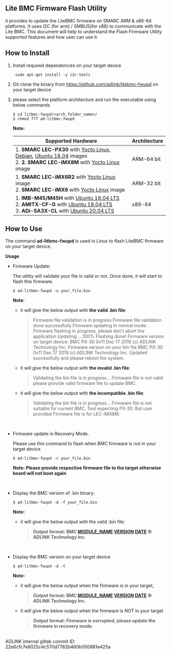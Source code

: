  

## **Lite BMC Firmware Flash Utility** 

it provides to update the LiteBMC firmware on SMARC ARM & x86-64 platforms. It uses I2C (for arm) / SMBUS(for x86) to communicate with the Lite BMC. This document will help to understand the Flash Firmware Utility supported features and how user can use it.



## How to Install  

1. Install required dependencies on your target device

   ```
    sudo apt-get install -y i2c-tools
   ```

2. Git clone the binary from https://github.com/adlink/litebmc-fwupd on your target device

3. please select the platform architecture and run the executable using below commands

   ```
   $ cd litbmc-fwupd/<arch_folder_name>/     
   $ chmod 777 ad-litbmc-fwupd
   ```

   **Note:**

   | **Supported Hardware**                                       | **Architecture** |
   | ------------------------------------------------------------ | ---------------- |
   | 1. **SMARC LEC-PX30** with [Yocto Linux](https://docs.ipi.wiki/smarc-ipi/ipi-smarc-px30/YoctoImages.html#Binary-Image-download-Link), [Debian](https://docs.ipi.wiki/smarc-ipi/ipi-smarc-px30/DebianImages.html#Binary-Image-download-Link), [Ubuntu 18.04](https://docs.ipi.wiki/smarc-ipi/ipi-smarc-px30/UbuntuImages.html#Binary-Image-download-Link) images<br>2. **2. SMARC LEC-iMX8M** with [Yocto Linux](https://github.com/ADLINK/meta-adlink-nxp/blob/zeus/README.md#lec-imx8m-smarc-module) image | ARM-64 bit       |
   | 1. **SMARC LEC-iMX6R2** with [Yocto Linux](https://github.com/ADLINK/meta-adlink-nxp/blob/zeus/README.md#lec-imx6r2-smarc-module) image<br>2. **SMARC LEC-iMX6** with [Yocto Linux](https://github.com/ADLINK/meta-adlink-nxp/blob/zeus/README.md#lec-imx6-smarc-module) image | ARM-32 bit       |
   | 1. **IMB-M45/M45H** with [Ubuntu 18.04 LTS](https://ubuntu.com/download/desktop)<br>2. **AMITX-CF-G** with [Ubuntu 18.04 LTS](https://ubuntu.com/download/desktop)<br>3. **ADi-SA3X-CL** with [Ubuntu 20.04 LTS](https://ubuntu.com/download/desktop) | x86-64           |



## How to Use 

The command **ad-litbmc-fwupd** is used in Linux to flash LiteBMC firmware on your target device.

**Usage**  

* Firmware Update:

  The utility will validate your file is valid or not. Once done, it will start to flash this firmware. 

  ```
  $ ad-litbmc-fwupd -u your_file.bin
  ```

    **Note**: 

  * it will give the below output with **the valid .bin file**:

    > Firmware file validation is in progress
    > Firmware file validation done successfully
    > Firmware updating in normal mode.
    > Firmware flashing in progress, please don't abort the application
    > Updating ….100%
    > Flashing done!
    > Firmware version on target device: BMC PX-30 0v11 Dec 17 2019 (c) ADLINK Technology Inc.
    > Firmware version on your bin file BMC PX-30 0v11 Dec 17 2019 (c) ADLINK Technology Inc.
    > Updated successfully and please reboot the system.

  * it will give the below output with **the invalid .bin file**:

    > Validating the bin file is in progress...
    > Firmware file is not valid. please provide valid firmware file to update BMC.

  * it will give the below output with **the incompatible .bin file**:

    > Validating the bin file is in progress... 
    > Firmware file is not suitable for current BMC, Tool expecting PX-30. But user provided Firmware file is for LEC-iMX8M.

  <br>


* Firmware update in Recovery Mode. 

  Please use this command to flash when BMC firmware is not in your target device

  ```
  $ ad-litbmc-fwupd -r your_file.bin
  ```

  **Note: Please provide respective firmware file to the target otherwise board will not boot again**

<br>


* Display the BMC version of .bin binary:

  ```
  $ ad-litbmc-fwupd -d -f your_file.bin
  ```

  **Note:**

  * it will give the below output with the valid .bin file:

    > **Output format: BMC [MODULE_NAME](#_Module_Details_:) [VERSION](#_Module_Details_:) [DATE](#_Module_Details_:) © ADLINK Technology Inc.**

<br> 

* Display the BMC version on your target device

  ```
  $ ad-litbmc-fwupd -d -t
  ```

  **Note:**

  * it will give the below output when the firmware is in your target,

    > **Output format: BMC [MODULE_NAME](#_Module_Details_:) [VERSION](#_Module_Details_:) [DATE](#_Module_Details_:) © ADLINK Technology Inc.**

  * it will give the below output when the firmware is NOT in your target

    > **Output format: Firmware is corrupted, please update the firmware in recovery mode.**



 <br>
    ADLINK internal gitlab commit ID: 22e6cfc7e8025c4c570d7782b460b050881e425a 





